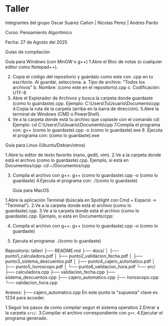  # Taller

  Integrantes del grupo
    Oscar Suarez Cañon |
     Nicolas Perez | 
     Andres Pardo

  Curso: Pensamiento Algoritmico
  
  Fecha: 27 de Agosto del 2025


Guías de compilación

  Guía para Windows (con MinGW o g++)
   1.Abre el Bloc de notas (o cualquier editor como Notepad++).

   2. Copia el código del repositorio y guárdalo como este con .cpp en tu escritorio.
   Al guardar, selecciona:
      a. Tipo de archivo: "Todos los archivos"
      b. Nombre: (como este en el repositorio).cpp
      c. Codificación: UTF-8
 3. Abre el Explorador de Archivos y busca la carpeta donde guardaste (como lo guardaste).cpp.
            Ejemplo: C:\Users\TuUsuario\Documents\cpp\
    4.Copia la ruta de la carpeta (arriba en la barra de dirección).
   5.Abre la terminal de Windows (CMD o PowerShell).
   6. Ve a la carpeta donde está tu archivo que copiaste con el comando cd:
Ejemplo:
cd C:\Users\TuUsuario\Documents\cpp
   7.Compila el programa con:
    g++ (como lo guardaste).cpp -o (como lo guardaste).exe
  8 .Ejecuta el programa con:
    (como lo guardaste).exe



Guía para Linux (Ubuntu/Debian/otros)

 1.Abre tu editor de texto favorito (nano, gedit, vim).
 2.Ve a la carpeta donde está el archivo (como lo guardaste).cpp.
  Ejemplo, si está en Documentos/cpp:
     cd ~/Documentos/cpp

3. Compila el archivo con g++:
   g++ (como lo guardaste).cpp -o (como lo guardaste)
 4.Ejecuta el programa con:
   ./(como lo guardaste)




   Guía para MacOS

  1.Abre la aplicación Terminal (búscala en Spotlight con Cmd + Espacio → "Terminal").
  2.Ve a la carpeta donde está el archivo (como lo guardaste).cpp.
  3.Ve a la carpeta donde está el archivo (como lo guardaste).cpp.
     Ejemplo, si está en Documents/cpp:
     
  4. Compila el archivo con g++:
    g++ (como lo guardaste).cpp -o (como lo guardaste)

   5. Ejecuta el programa:
      ./(como lo guardaste)



Repositorio:
  taller/
    ├── README.md
    ├── docs/
    │ ├── punto1_calculadora.pdf
    │ ├── punto2_validacion_fecha.pdf
    │ ├── punto3_sistema_descuentos.pdf
    │ ├── punto4_cajero_automatico.pdf
    │ ├── punto5_horoscopo.pdf
    │ └── punto6_validacion_hora.pdf
    └── src/
    ├── calculadora.cpp
    ├── validacion_fecha.cpp
    ├── sistema_descuentos.cpp
    ├── cajero_automatico.cpp
    ├── horoscopo.cpp
    └── validacion_hora.cpp

Anexos: 
    ├── cajero_automatico.cpp
    En este punto la "supuesta" clave es 1234 para acceder.
    

1.Seguir los pasos de como compilar segun el sistema operativo
2.Entrar a la carpeta `src/`.
3.Compilar el archivo correspondiente con `g++`.
4.Ejecutar el programa generado.

